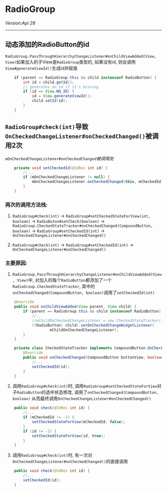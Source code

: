 # RadioGroup
_Version:Api 28_
___

## 动态添加的RadioButton的id

`RadioGroup.PassThroughHierarchyChangeListener#onChildViewAdded(View, View)`如果加入的子View是`RadioGroup`类型的, 如果没有id, 则会调用`View#generateViewId()`生成id并赋值

```java
    if (parent == RadioGroup.this && child instanceof RadioButton) {
        int id = child.getId();
        // generates an id if it's missing
        if (id == View.NO_ID) {
            id = View.generateViewId();
            child.setId(id);
        }
    }
```

## `RadioGroup#check(int)`导致`OnCheckedChangeListener#onCheckedChanged()`被调用2次

_`mOnCheckedChangeListener#onCheckedChanged`被调用处_
```java
    private void setCheckedId(@IdRes int id) {
        //...
        if (mOnCheckedChangeListener != null) {
            mOnCheckedChangeListener.onCheckedChanged(this, mCheckedId);
        }
    }
```

### 两次的调用方法栈:

1. `RadioGroup#check(int)` -> `RadioGroup#setCheckedStateForView(int, boolean)` -> `RadioButon#setCheck(boolean)` -> `RadioGroup.CheckedStateTracker#onCheckedChanged(CompoundButton, boolean)` -> `RadioGroup#setCheckedId(int)` -> `OnCheckedChangeListener#onCheckedChanged()`

2. `RadioGroup#check(int)` -> `RadioGroup#setCheckedId(int)` -> `OnCheckedChangeListener#onCheckedChanged()`

### 主要原因:

1. `RadioGroup.PassThroughHierarchyChangeListener#onChildViewAdded(View, View)`中, 对加入的每个`RadioButton`都添加了一个`RadioGroup.CheckedStateTracker`, 其中的`onCheckedChanged(CompoundButton, boolean)`调用了`setCheckedId(int)`

```java
    @Override
    public void onChildViewAdded(View parent, View child) {
        if (parent == RadioGroup.this && child instanceof RadioButton) {
            //...
            //mChildOnCheckedChangeListener = new CheckedStateTracker();
            ((RadioButton) child).setOnCheckedChangeWidgetListener(
                    mChildOnCheckedChangeListener);
        }
    }

    private class CheckedStateTracker implements CompoundButton.OnCheckedChangeListener {
        @Override
        public void onCheckedChanged(CompoundButton buttonView, boolean isChecked) {
            //...
            setCheckedId(id);
        }
    }

```

2. 调用`RadioGroup#check(int)`时, 调用`RadioGroup#setCheckedStateForView`对子`RadioButton`的选中状态修改, 调用了`onCheckedChanged(CompoundButton, boolean)` 从而最终调用`OnCheckedChangeListener#onCheckedChanged()`

```java
    public void check(@IdRes int id) {
        //...
        if (mCheckedId != -1) {
            setCheckedStateForView(mCheckedId, false);
        }
        if (id != -1) {
            setCheckedStateForView(id, true);
        }
    }
```

3. 调用`RadioGroup#check(int)`时, 有一次对`OnCheckedChangeListener#onCheckedChanged()`的直接调用

```java
    public void check(@IdRes int id) {
        //...
        setCheckedId(id);
    }
```

